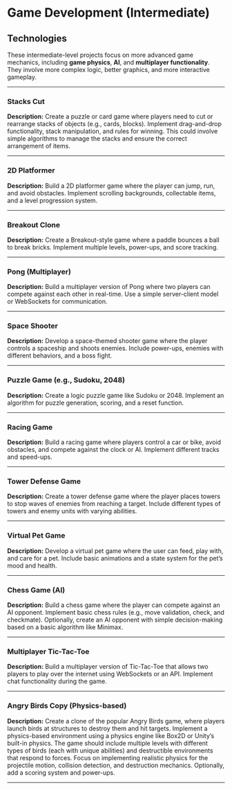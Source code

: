 # Game Development (Intermediate)

## Technologies  
These intermediate-level projects focus on more advanced game mechanics, including **game physics**, **AI**, and **multiplayer functionality**. They involve more complex logic, better graphics, and more interactive gameplay.

---

### Stacks Cut  
**Description:** Create a puzzle or card game where players need to cut or rearrange stacks of objects (e.g., cards, blocks). Implement drag-and-drop functionality, stack manipulation, and rules for winning. This could involve simple algorithms to manage the stacks and ensure the correct arrangement of items.

---

### 2D Platformer  
**Description:** Build a 2D platformer game where the player can jump, run, and avoid obstacles. Implement scrolling backgrounds, collectable items, and a level progression system.

---

### Breakout Clone  
**Description:** Create a Breakout-style game where a paddle bounces a ball to break bricks. Implement multiple levels, power-ups, and score tracking.

---

### Pong (Multiplayer)  
**Description:** Build a multiplayer version of Pong where two players can compete against each other in real-time. Use a simple server-client model or WebSockets for communication.

---

### Space Shooter  
**Description:** Develop a space-themed shooter game where the player controls a spaceship and shoots enemies. Include power-ups, enemies with different behaviors, and a boss fight.

---

### Puzzle Game (e.g., Sudoku, 2048)  
**Description:** Create a logic puzzle game like Sudoku or 2048. Implement an algorithm for puzzle generation, scoring, and a reset function.

---

### Racing Game  
**Description:** Build a racing game where players control a car or bike, avoid obstacles, and compete against the clock or AI. Implement different tracks and speed-ups.

---

### Tower Defense Game  
**Description:** Create a tower defense game where the player places towers to stop waves of enemies from reaching a target. Include different types of towers and enemy units with varying abilities.

---

### Virtual Pet Game  
**Description:** Develop a virtual pet game where the user can feed, play with, and care for a pet. Include basic animations and a state system for the pet’s mood and health.

---

### Chess Game (AI)  
**Description:** Build a chess game where the player can compete against an AI opponent. Implement basic chess rules (e.g., move validation, check, and checkmate). Optionally, create an AI opponent with simple decision-making based on a basic algorithm like Minimax.

---

### Multiplayer Tic-Tac-Toe  
**Description:** Build a multiplayer version of Tic-Tac-Toe that allows two players to play over the internet using WebSockets or an API. Implement chat functionality during the game.

---

### Angry Birds Copy (Physics-based)  
**Description:** Create a clone of the popular Angry Birds game, where players launch birds at structures to destroy them and hit targets. Implement a physics-based environment using a physics engine like Box2D or Unity’s built-in physics. The game should include multiple levels with different types of birds (each with unique abilities) and destructible environments that respond to forces. Focus on implementing realistic physics for the projectile motion, collision detection, and destruction mechanics. Optionally, add a scoring system and power-ups.

---